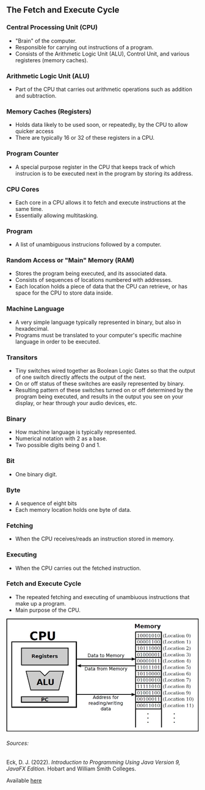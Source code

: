 
## The Fetch and Execute Cycle

### Central Processing Unit (CPU)

- "Brain" of the computer.
- Responsible for carrying out instructions of a program.
- Consists of the Arithmetic Logic Unit (ALU), Control Unit, and various registeres (memory caches).

### Arithmetic Logic Unit (ALU)

- Part of the CPU that carries out arithmetic operations such as addition and subtraction.

### Memory Caches (Registers)

- Holds data likely to be used soon, or repeatedly, by the CPU to allow quicker access
- There are typically 16 or 32 of these registers in a CPU.

### Program Counter

- A special purpose register in the CPU that keeps track of which instrucion is to be executed next in the program by storing its address.

### CPU Cores

- Each core in a CPU allows it to fetch and execute instructions at the same time.
- Essentially allowing multitasking.

### Program

- A list of unambiguous instrucions followed by a computer.

### Random Access or "Main" Memory (RAM)

- Stores the program being executed, and its associated data.
- Consists of sequences of locations numbered with addresses.
- Each location holds a piece of data that the CPU can retrieve, or has space for the CPU to store data inside.

### Machine Language

- A very simple language typically represented in binary, but also in hexadecimal.
- Programs must be translated to your computer's specific machine language in order to be executed.

### Transitors

- Tiny switches wired together as Boolean Logic Gates so that the output of one switch directly affects the output of the next.
- On or off status of these switches are easily represented by binary.
- Resulting pattern of these switches turned on or off determined by the program being executed, and results in the output you see on your display, or hear through your audio devices, etc.

### Binary

- How machine language is typically represented.
- Numerical notation with 2 as a base.
- Two possible digits being 0 and 1.

### Bit

- One binary digit.

### Byte

- A sequence of eight bits
- Each memory location holds one byte of data.

### Fetching

- When the CPU receives/reads an instruction stored in memory.

### Executing

- When the CPU carries out the fetched instruction.

### Fetch and Execute Cycle

- The repeated fetching and executing of unambiuous instructions that make up a program.
- Main purpose of the CPU.

![Fetch and Execute Cycle Diagram](/images/fetch-and-execute-schematic.jpg)

###### Sources:
Eck, D. J. (2022). *Introduction to Programming Using Java Version 9, JavaFX Edition.* Hobart and William Smith Colleges.

Available [here](https://math.hws.edu/javanotes/?fbclid=IwAR3V0pxqmqNeSpasvbbVrx-RAylNmYW7yYnD2q8-1nJMHErQxynK27MNOhw)
